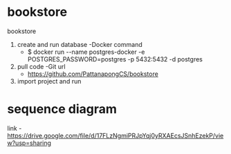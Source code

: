 # bookstore
bookstore

1. create and run database
  -Docker command
	- $ docker run --name postgres-docker -e POSTGRES_PASSWORD=postgres -p 5432:5432 -d postgres
2. pull code
  -Git url
  	- https://github.com/PattanapongCS/bookstore
3. import project and run

# sequence diagram
link
	-https://drive.google.com/file/d/17FLzNgmiPRJpYqj0yRXAEcsJSnhEzekP/view?usp=sharing
    
